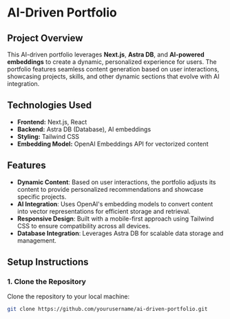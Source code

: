 # AI-Driven Portfolio

## Project Overview
This AI-driven portfolio leverages **Next.js**, **Astra DB**, and **AI-powered embeddings** to create a dynamic, personalized experience for users. The portfolio features seamless content generation based on user interactions, showcasing projects, skills, and other dynamic sections that evolve with AI integration.

## Technologies Used
- **Frontend:** Next.js, React
- **Backend:** Astra DB (Database), AI embeddings
- **Styling:** Tailwind CSS
- **Embedding Model:** OpenAI Embeddings API for vectorized content

## Features
- **Dynamic Content**: Based on user interactions, the portfolio adjusts its content to provide personalized recommendations and showcase specific projects.
- **AI Integration**: Uses OpenAI's embedding models to convert content into vector representations for efficient storage and retrieval.
- **Responsive Design**: Built with a mobile-first approach using Tailwind CSS to ensure compatibility across all devices.
- **Database Integration**: Leverages Astra DB for scalable data storage and management.

## Setup Instructions
### 1. Clone the Repository
Clone the repository to your local machine:
```bash
git clone https://github.com/yourusername/ai-driven-portfolio.git
